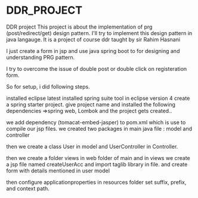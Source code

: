 # DDR_PROJECT
DDR project
This project is about the implementation of prg (post/redirect/get) design pattern.
I'll try to implement this design pattern in java langauge.
It is a project of course ddr taught by sir Rahim Hasnani

I just create a form in jsp and use java spring boot to for designing and understanding PRG pattern.

I try to overcome the issue of double post or double click on registeration form.

So for setup, i did following steps.

installed eclipse latest
installed spring suite tool in eclipse version 4
create a spring starter project.
give project name 
and installed the following dependencies
=>spring web, Lombok 
and the project gets created..

we add dependency (tomacat-embed-jasper) to pom.xml which is use to compile our jsp files.
we created two packages in main java file : model and controller

then we create a class User in model and UserController in Controller.
 

then we create a folder views in web folder of main
and in views we create a jsp file named createUserAcc
and import taglib library in file. 
and create form with details mentioned in user model 

then configure applicationproperties in resources folder set suffix, prefix, and context path.
